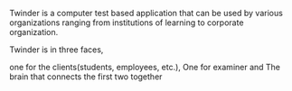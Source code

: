 Twinder is a computer test based application that can be used by various organizations ranging from institutions of learning to corporate organization.

Twinder is in three faces,

one for the clients(students, employees, etc.), One for examiner and The brain that connects the first two together